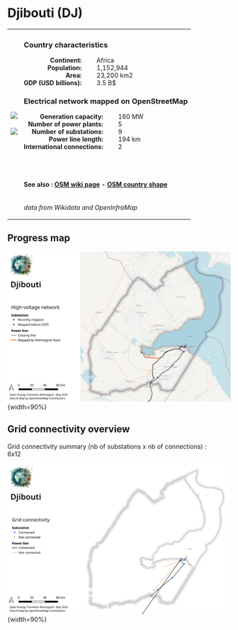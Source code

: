 # Djibouti (DJ)

<table width="90%">
<tr>
<td>
<img src="https://upload.wikimedia.org/wikipedia/commons/3/34/Flag_of_Djibouti.svg" width="250">
<br><br>
<img src="https://upload.wikimedia.org/wikipedia/commons/b/b7/Djibouti_%28orthographic_projection%29.svg" width="250"></td>
<td>
<h3>Country characteristics</h3>
<div style="display: inline-block;text-align:right;margin-right:30px;font-weight: bold;">
Continent:<br>Population:<br>Area:<br>GDP (USD billions):
</div>
<div style="display: inline-block;">
Africa<br>1,152,944<br>23,200 km2<br>3.5 B$
</div>
<h3>Electrical network mapped on OpenStreetMap</h3>
<div style="display: inline-block;text-align:right;margin-right:30px;font-weight: bold;">Generation capacity:<br>
Number of power plants:<br>
Number of substations:<br>
Power line length:<br>
International connections:<br>
</div>
<div style="display: inline-block;">160 MW<br>
5<br>
9<br>
194 km<br>
2<br>
</div>

<br><br><h4>See also :
<a href="https://wiki.openstreetmap.org/wiki/Power_networks/Djibouti" target="_blank">OSM wiki page</a> -
<a href="https://openstreetmap.org/relation/192801" target="_blank">OSM country shape</a>
</h4>

<br><i>data from Wikidata and OpenInfraMap</i>
</td>
</tr>
</table>


## Progress map

![Map](../images/maps_countries/DJ/high-voltage-network.png){width=90%}



## Grid connectivity overview

Grid connectivity summary (nb of substations x nb of connections) :<br>6x12

![Map](../images/maps_countries/DJ/grid-connectivity.png){width=90%}

